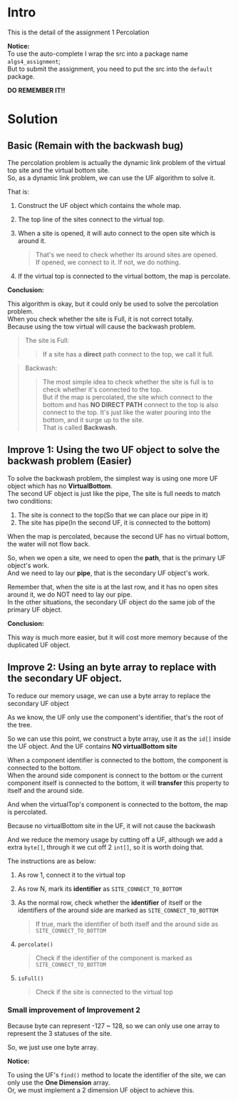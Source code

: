 # Intro
This is the detail of the assignment 1 Percolation

**Notice:**  
To use the auto-complete I wrap the src into a package name `algs4_assignment`;  
But to submit the assignment, you need to put the src into the `default` package.

**DO REMEMBER IT!!**

# Solution

## Basic (Remain with the backwash bug)

The percolation problem is actually the dynamic link problem of the virtual top site and the virtual bottom site.  
So, as a dynamic link problem, we can use the UF algorithm to solve it.

That is:

1. Construct the UF object which contains the whole map.
2. The top line of the sites connect to the virtual top.
3. When a site is opened, it will auto connect to the open site which is around it.

    > That's we need to check whether its around sites are opened.  
    If opened, we connect to it. If not, we do nothing.
    
4. If the virtual top is connected to the virtual bottom, the map is percolate.


**Conclusion:**

This algorithm is okay, but it could only be used to solve the percolation problem.  
When you check whether the site is Full, it is not correct totally.  
Because using the tow virtual will cause the backwash problem.

> The site is Full: 
>> If a site has a **direct** path connect to the top, we call it full.

> Backwash: 
>> The most simple idea to check whether the site is full is to check whether it's connected to the top.  
But if the map is percolated, the site which connect to the bottom and has **NO DIRECT PATH** connect to the top is also
connect to the top. It's just like the water pouring into the bottom, and it surge up to the site.  
That is called **Backwash**.


## Improve 1: Using the two UF object to solve the backwash problem (Easier)

To solve the backwash problem, the simplest way is using one more UF object which has no **VirtualBottom**.  
The second UF object is just like the pipe, The site is full needs to match two conditions:

1. The site is connect to the top(So that we can place our pipe in it)
2. The site has pipe(In the second UF, it is connected to the bottom)

When the map is percolated, because the second UF has no virtual bottom, the water will not flow back.

So, when we open a site, we need to open the **path**, that is the primary UF object's work.  
And we need to lay our **pipe**, that is the secondary UF object's work.

Remember that, when the site is at the last row, and it has no open sites around it, we do NOT need to lay our pipe.  
In the other situations, the secondary UF object do the same job of the primary UF object.

**Conclusion:**

This way is much more easier, but it will cost more memory because of the duplicated UF object.


## Improve 2: Using an byte array to replace with the secondary UF object.

To reduce our memory usage, we can use a byte array to replace the secondary UF object

As we know, the UF only use the component's identifier, that's the root of the tree.

So we can use this point, we construct a byte array, use it as the `id[]` inside the UF object.
And the UF contains **NO virtualBottom site**

When a component identifier is connected to the bottom, the component is connected to the bottom.  
When the around side component is connect to the bottom or the current component itself is connected to the bottom, it will
**transfer** this property to itself and the around side.

And when the virtualTop's component is connected to the bottom, the map is percolated.

Because no virtualBottom site in the UF, it will not cause the backwash

And we reduce the memory usage by cutting off a UF, although we add a extra `byte[]`, through it we cut off 2 `int[]`,
so it is worth doing that.

The instructions are as below:

1. As row 1, connect it to the virtual top
2. As row N, mark its **identifier** as `SITE_CONNECT_TO_BOTTOM`
3. As the normal row, check whether the **identifier** of itself or the identifiers of the around side are marked as `SITE_CONNECT_TO_BOTTOM`

    > If true, mark the identifier of both itself and the around side as `SITE_CONNECT_TO_BOTTOM`
    
4. `percolate()`

    > Check if the identifier of the component is marked as `SITE_CONNECT_TO_BOTTOM`
    
5. `isFull()`

    > Check if the site is connected to the virtual top
    

### Small improvement of Improvement 2

Because byte can represent -127 ~ 128, so we can only use one array to represent the 3 statuses of the site.

So, we just use one byte array.

**Notice:**

To using the UF's `find()` method to locate the identifier of the site, we can only use the **One Dimension** array.  
Or, we must implement a 2 dimension UF object to achieve this.

